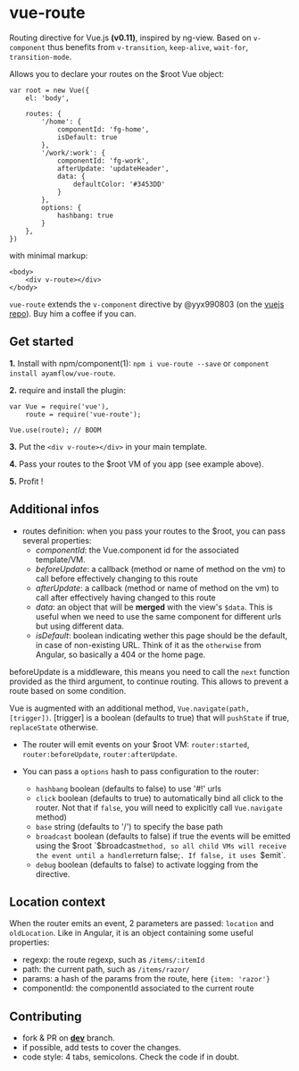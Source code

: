 vue-route
=======

Routing directive for Vue.js **(v0.11)**, inspired by ng-view.
Based on `v-component` thus benefits from `v-transition`, `keep-alive`, `wait-for`, `transition-mode`.

Allows you to declare your routes on the $root Vue object:

```
var root = new Vue({
    el: 'body',

    routes: {
        '/home': {
            componentId: 'fg-home',
            isDefault: true
        },
        '/work/:work': {
            componentId: 'fg-work',
            afterUpdate: 'updateHeader',
            data: {
                defaultColor: '#3453DD'
            }
        },
        options: {
            hashbang: true
        }
    },
})

```

with minimal markup:

```
<body>
    <div v-route></div>
</body>

```

`vue-route` extends the `v-component` directive by @yyx990803 (on the [vuejs repo](https://github.com/yyx990803/vue/tree/master/src/directives/component.js)). Buy him a coffee if you can.

## Get started

**1.** Install with npm/component(1): `npm i vue-route --save` or `component install ayamflow/vue-route`.

**2.** require and install the plugin:

```
var Vue = require('vue'),
    route = require('vue-route');

Vue.use(route); // BOOM
```

**3.** Put the `<div v-route></div>` in your main template.

**4.** Pass your routes to the $root VM of you app (see example above).

**5.** Profit !

## Additional infos

* routes definition: when you pass your routes to the $root, you can pass several properties:
    * *componentId*: the Vue.component id for the associated template/VM.
    * *beforeUpdate*: a callback (method or name of method on the vm) to call before effectively changing to this route
    * *afterUpdate*: a callback (method or name of method on the vm) to call after effectively having changed to this route
    * *data*: an object that will be **merged** with the view's `$data`. This is useful when we need to use the same component for different urls but using different data.
    * *isDefault*: boolean indicating wether this page should be the default, in case of non-existing URL. Think of it as the `otherwise` from Angular, so basically a 404 or the home page.

beforeUpdate is a middleware, this means you need to call the `next` function provided as the third argument, to continue routing. This allows to prevent a route based on some condition.

Vue is augmented with an additional method, `Vue.navigate(path, [trigger])`. [trigger] is a boolean (defaults to true) that will `pushState` if true, `replaceState` otherwise.

* The router will emit events on your $root VM: `router:started`, `router:beforeUpdate`, `router:afterUpdate`.

* You can pass a `options` hash to pass configuration to the router:
    * `hashbang` boolean (defaults to false) to use '#!' urls
    * `click` boolean (defaults to true) to automatically bind all click to the router. Not that if `false`, you will need to explicitly call `Vue.navigate` method)
    * `base` string (defaults to '/') to specify the base path
    * `broadcast` boolean (defaults to false) if true the events will be emitted using the $root `$broadcast` method, so all child VMs will receive the event until a handler `return false;`. If false, it uses `$emit`.
    * `debug` boolean (defaults to false) to activate logging from the directive.

## Location context

When the router emits an event, 2 parameters are passed: `location` and `oldLocation`. Like in Angular, it is an object containing some useful properties:
* regexp: the route regexp, such as `/items/:itemId`
* path: the current path, such as `/items/razor/`
* params: a hash of the params from the route, here `{item: 'razor'}`
* componentId: the componentId associated to the current route

## Contributing

* fork & PR on **[dev](https://github.com/ayamflow/vue-route/tree/dev)** branch.
* if possible, add tests to cover the changes.
* code style: 4 tabs, semicolons. Check the code if in doubt.
